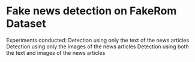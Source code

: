 # Fake news detection on FakeRom Dataset
Experiments conducted:
Detection using only the text of the news articles
Detection using only the images of the news articles
Detection using both the text and images of the news articles
